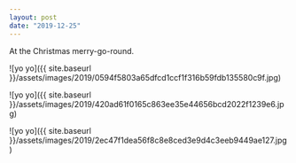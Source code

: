 ```yaml
---
layout: post
date: "2019-12-25"
---
```


At the Christmas merry-go-round.

![yo yo]({{ site.baseurl }}/assets/images/2019/0594f5803a65dfcd1ccf1f316b59fdb135580c9f.jpg)

![yo yo]({{ site.baseurl }}/assets/images/2019/420ad61f0165c863ee35e44656bcd2022f1239e6.jpg)

![yo yo]({{ site.baseurl }}/assets/images/2019/2ec47f1dea56f8c8e8ced3e9d4c3eeb9449ae127.jpg)
